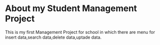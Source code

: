 <h1>About my Student Management Project</h1>
This is my first Management Project for school  in which there are menu for insert data,search data,delete data,uptade data.
